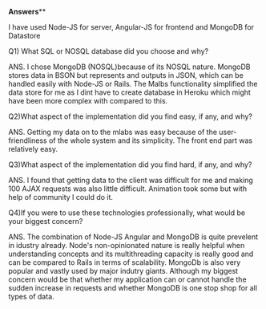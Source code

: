 ************************Answers**************************

I have used Node-JS for server, Angular-JS for frontend and MongoDB for Datastore

Q1) What SQL or NOSQL database did you choose and why?

ANS. I chose MongoDB (NOSQL)because of its NOSQL nature. MongoDB stores data in BSON but represents and outputs in JSON, which can be handled easily with Node-JS or Rails. The Malbs functionality simplified the data store for me as I dint have to create database in Heroku which might have been more complex with compared to this.

Q2)What aspect of the implementation did you find easy, if any, and why?

ANS. Getting my data on to the mlabs was easy because of the user-friendliness of the whole system and its simplicity. The front end part was relatively easy.

Q3)What aspect of the implementation did you find hard, if any, and why?

ANS. I found that getting data to the client was difficult for me and making 100 AJAX requests was also little difficult. Animation took some but with help of community I could do it. 

Q4)If you were to use these technologies professionally, what would be your biggest concern?

ANS. The combination of Node-JS Angular and MongoDB is quite prevelent in idustry already. Node's non-opinionated nature is really helpful when understanding concepts and its multithreading capacity is really good and can be compared to Rails in terms of scalability. MongoDb is also very popular and vastly used by major indutry giants. Although my biggest concern would be that whether my application can or cannot handle the sudden increase in requests and whether MongoDB is one stop shop for all types of data. 
